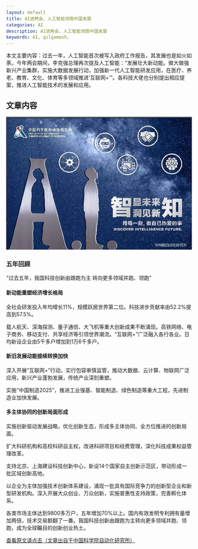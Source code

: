 ```yaml
---
layout: default
title: AI进两会，人工智能领跑中国发展
categories: AI
description: AI进两会，人工智能领跑中国发展
keywords: AI, gilgamesh,
---
```


本文主要内容：过去一年，人工智能首次被写入政府工作报告，其发展也是如火如荼。今年两会期间，李克强总理再次提及人工智能：“发展壮大新动能。做大做强新兴产业集群，实施大数据发展行动，加强新一代人工智能研发应用，在医疗、养老、教育、文化、体育等多领域推进‘互联网+’”。各科技大佬也分别提出相应提案，推进人工智能技术的发展和应用。

<!-- more -->




## 文章内容

![正文图片](\images\AI\2018-3-7-lianghui.jpg)

### 五年回顾

“过去五年，我国科技创新由跟跑为主
转向更多领域并跑、领跑”

#### 新动能重塑经济增长格局

全社会研发投入年均增长11%，规模跃居世界第二位。科技进步贡献率由52.2%提高到57.5%。

载人航天、深海探测、量子通信、大飞机等重大创新成果不断涌现。高铁网络、电子商务、移动支付、共享经济等引领世界潮流。“互联网+”广泛融入各行各业。日均新设企业由5千多户增加到1万6千多户。

#### 新旧发展动能接续转换加快

深入开展“互联网+”行动，实行包容审慎监管，推动大数据、云计算、物联网广泛应用，新兴产业蓬勃发展，传统产业深刻重塑。

实施“中国制造2025”，推进工业强基、智能制造、绿色制造等重大工程，先进制造业加快发展。

#### 多主体协同的创新局面形成

实施创新驱动发展战略，优化创新生态，形成多主体协同、全方位推进的创新局面。

扩大科研机构和高校科研自主权，改进科研项目和经费管理，深化科技成果权益管理改革。

支持北京、上海建设科技创新中心，新设14个国家自主创新示范区，带动形成一批区域创新高地。

以企业为主体加强技术创新体系建设，涌现一批具有国际竞争力的创新型企业和新型研发机构。深入开展大众创业、万众创新，实施普惠性支持政策，完善孵化体系。

各类市场主体达到9800多万户，五年增加70%以上。国内有效发明专利拥有量增加两倍，技术交易额翻了一番。我国科技创新由跟跑为主转向更多领域并跑、领跑，成为全球瞩目的创新创业热土。

[查看原文请点击（文章出自于中国科学院自动化研究所）](https://mp.weixin.qq.com/s/eIQWXDlhDnOF3nKh7QF4lw)



